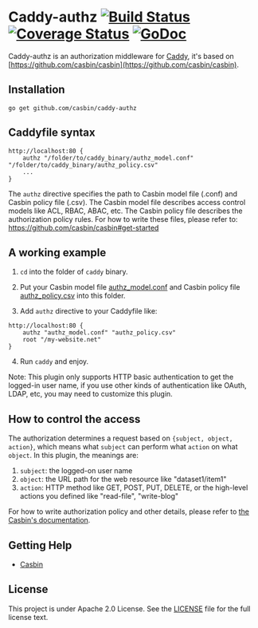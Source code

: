 Caddy-authz [![Build Status](https://travis-ci.org/casbin/caddy-authz.svg?branch=master)](https://travis-ci.org/casbin/caddy-authz) [![Coverage Status](https://coveralls.io/repos/github/casbin/caddy-authz/badge.svg?branch=master)](https://coveralls.io/github/casbin/caddy-authz?branch=master) [![GoDoc](https://godoc.org/github.com/casbin/caddy-authz?status.svg)](https://godoc.org/github.com/casbin/caddy-authz)
======

Caddy-authz is an authorization middleware for [Caddy](https://github.com/mholt/caddy), it's based on [https://github.com/casbin/casbin](https://github.com/casbin/casbin).

## Installation

    go get github.com/casbin/caddy-authz

## Caddyfile syntax

```
http://localhost:80 {
    authz "/folder/to/caddy_binary/authz_model.conf" "/folder/to/caddy_binary/authz_policy.csv"
    ...
}
```

The ``authz`` directive specifies the path to Casbin model file (.conf) and Casbin policy file (.csv). The Casbin model file describes access control models like ACL, RBAC, ABAC, etc. The Casbin policy file describes the authorization policy rules. For how to write these files, please refer to: https://github.com/casbin/casbin#get-started

## A working example

1. ``cd`` into the folder of ``caddy`` binary.

2. Put your Casbin model file [authz_model.conf](https://github.com/casbin/caddy-authz/blob/master/authz_model.conf) and Casbin policy file [authz_policy.csv](https://github.com/casbin/caddy-authz/blob/master/authz_policy.csv) into this folder.

3. Add ``authz`` directive to your Caddyfile like:

```
http://localhost:80 {
    authz "authz_model.conf" "authz_policy.csv"
    root "/my-website.net"
}
```

4. Run ``caddy`` and enjoy.

Note: This plugin only supports HTTP basic authentication to get the logged-in user name, if you use other kinds of authentication like OAuth, LDAP, etc, you may need to customize this plugin.

## How to control the access

The authorization determines a request based on ``{subject, object, action}``, which means what ``subject`` can perform what ``action`` on what ``object``. In this plugin, the meanings are:

1. ``subject``: the logged-on user name
2. ``object``: the URL path for the web resource like "dataset1/item1"
3. ``action``: HTTP method like GET, POST, PUT, DELETE, or the high-level actions you defined like "read-file", "write-blog"


For how to write authorization policy and other details, please refer to [the Casbin's documentation](https://github.com/casbin/casbin).

## Getting Help

- [Casbin](https://github.com/casbin/casbin)

## License

This project is under Apache 2.0 License. See the [LICENSE](LICENSE) file for the full license text.

